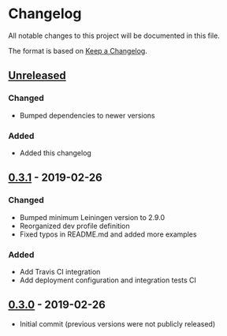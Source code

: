 # Changelog
All notable changes to this project will be documented in this file.

The format is based on [Keep a Changelog](http://keepachangelog.com/en/1.0.0/).

## [Unreleased]
### Changed
- Bumped dependencies to newer versions

### Added
- Added this changelog

## [0.3.1] - 2019-02-26
### Changed
- Bumped minimum Leiningen version to 2.9.0
- Reorganized dev profile definition
- Fixed typos in README.md and added more examples

### Added
- Add Travis CI integration
- Add deployment configuration and integration tests CI 

## [0.3.0] - 2019-02-26
- Initial commit (previous versions were not publicly released)

[UNRELEASED]:  https://github.com/magnetcoop/scheduling.twarc/compare/v0.3.1...HEAD
[0.3.1]: https://github.com/magnetcoop/scheduling.twarc/releases/tag/v0.3.1
[0.3.0]: https://github.com/magnetcoop/scheduling.twarc/releases/tag/v0.3.0



